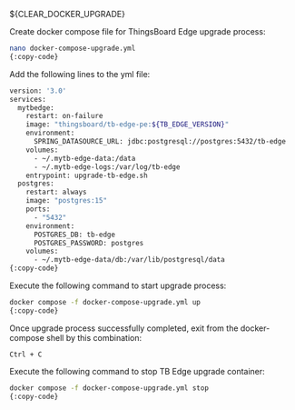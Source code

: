 ${CLEAR_DOCKER_UPGRADE}

Create docker compose file for ThingsBoard Edge upgrade process:

```bash
nano docker-compose-upgrade.yml
{:copy-code}
```

Add the following lines to the yml file:

```bash
version: '3.0'
services:
  mytbedge:
    restart: on-failure
    image: "thingsboard/tb-edge-pe:${TB_EDGE_VERSION}"
    environment:
      SPRING_DATASOURCE_URL: jdbc:postgresql://postgres:5432/tb-edge
    volumes:
      - ~/.mytb-edge-data:/data
      - ~/.mytb-edge-logs:/var/log/tb-edge
    entrypoint: upgrade-tb-edge.sh
  postgres:
    restart: always
    image: "postgres:15"
    ports:
      - "5432"
    environment:
      POSTGRES_DB: tb-edge
      POSTGRES_PASSWORD: postgres
    volumes:
      - ~/.mytb-edge-data/db:/var/lib/postgresql/data
{:copy-code}
```

Execute the following command to start upgrade process:

```bash
docker compose -f docker-compose-upgrade.yml up
{:copy-code}
```

Once upgrade process successfully completed, exit from the docker-compose shell by this combination:

```text
Ctrl + C
```

Execute the following command to stop TB Edge upgrade container:

```bash
docker compose -f docker-compose-upgrade.yml stop
{:copy-code}
```
